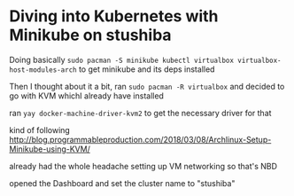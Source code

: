 # Diving into Kubernetes with Minikube on stushiba

Doing basically `sudo pacman -S minikube kubectl virtualbox virtualbox-host-modules-arch` to get minikube and its deps installed

Then I thought about it a bit, ran `sudo pacman -R virtualbox` and decided to go with KVM whichI already have installed

ran `yay docker-machine-driver-kvm2` to get the necessary driver for that

kind of following http://blog.programmableproduction.com/2018/03/08/Archlinux-Setup-Minikube-using-KVM/

already had the whole headache setting up VM networking so that's NBD

opened the Dashboard and set the cluster name to "stushiba"
